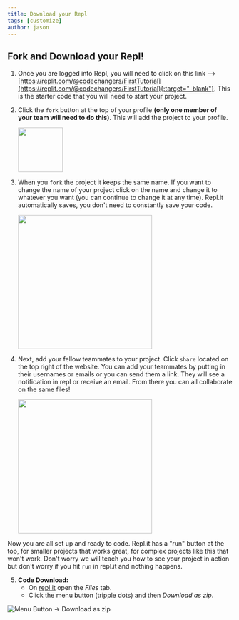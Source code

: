 ```yaml
---
title: Download your Repl
tags: [customize]
author: jason
---
```


## Fork and Download your Repl!

1. Once you are logged into Repl, you will need to click on this link --> [https://replit.com/@codechangers/FirstTutorial](https://replit.com/@codechangers/FirstTutorial){:target="_blank"}. This is the starter code that you will need to start your project.

2. Click the `fork` button at the top of your profile **(only one member of your team will need to do this)**. This will add the project to your profile.<br />

    <img src="/uploads/resources/fork.png" width="100">

3. When you `fork` the project it keeps the same name. If you want to change the name of your project click on the name and change it to whatever you want (you can continue to change it at any time). Repl.it automatically saves, you don't need to constantly save your code.<br />

    <img src="/uploads/resources/rename.png" width="300">

4. Next, add your fellow teammates to your project. Click `share` located on the top right of the website. You can add your teammates by putting in their usernames or emails or you can send them a link. They will see a notification in repl or receive an email. From there you can all collaborate on the same files!<br />

    <img src="/uploads/resources/invite.png" width="300">

Now you are all set up and ready to code. Repl.it has a "run" button at the top, for smaller projects that works great, for complex projects like this that won't work. Don't worry we will teach you how to see your project in action but don't worry if you hit `run` in repl.it and nothing happens.


5. **Code Download:**
   - On [repl.it](https://repl.it/@codechangers/io-template) open the *Files* tab.
   - Click the menu button (tripple dots) and then *Download as zip*.

![Menu Button -> Download as zip](https://files.macuyler.com/img/github/CodeChangers/io/download-as-zip.png)
